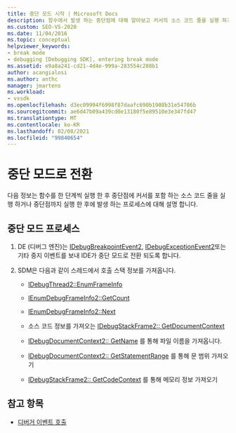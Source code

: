 ```yaml
---
title: 중단 모드 시작 | Microsoft Docs
description: 함수에서 발생 하는 중단점에 대해 알아보고 커서의 소스 코드 줄을 실행 하거나 중단점까지 실행 하는 프로세스에 대해 알아봅니다.
ms.custom: SEO-VS-2020
ms.date: 11/04/2016
ms.topic: conceptual
helpviewer_keywords:
- break mode
- debugging [Debugging SDK], entering break mode
ms.assetid: e9a8a241-cd21-4d4e-999a-283554c288b1
author: acangialosi
ms.author: anthc
manager: jmartens
ms.workload:
- vssdk
ms.openlocfilehash: d3ec09994f6998f87daafc690b1908b31e54706b
ms.sourcegitcommit: ae6d47b09a439cd0e13180f5e89510e3e347fd47
ms.translationtype: MT
ms.contentlocale: ko-KR
ms.lasthandoff: 02/08/2021
ms.locfileid: "99840654"
---
```

# <a name="enter-break-mode"></a>중단 모드로 전환
다음 정보는 함수를 한 단계씩 실행 한 후 중단점에 커서를 포함 하는 소스 코드 줄을 실행 하거나 중단점까지 실행 한 후에 발생 하는 프로세스에 대해 설명 합니다.

## <a name="break-mode-process"></a>중단 모드 프로세스

1. DE (디버그 엔진)는 [IDebugBreakpointEvent2](../../extensibility/debugger/reference/idebugbreakpointevent2.md), [IDebugExceptionEvent2](../../extensibility/debugger/reference/idebugexceptionevent2.md)또는 기타 중지 이벤트를 보내 IDE가 중단 모드로 전환 되도록 합니다.

2. SDM은 다음과 같이 스레드에서 호출 스택 정보를 가져옵니다.

    - [IDebugThread2::EnumFrameInfo](../../extensibility/debugger/reference/idebugthread2-enumframeinfo.md)

    - [IEnumDebugFrameInfo2::GetCount](../../extensibility/debugger/reference/ienumdebugframeinfo2-getcount.md)

    - [IEnumDebugFrameInfo2::Next](../../extensibility/debugger/reference/ienumdebugframeinfo2-next.md)

    - 소스 코드 정보를 가져오는 [IDebugStackFrame2:: GetDocumentContext](../../extensibility/debugger/reference/idebugstackframe2-getdocumentcontext.md)

    - [IDebugDocumentContext2:: GetName](../../extensibility/debugger/reference/idebugdocumentcontext2-getname.md) 를 통해 파일 이름을 가져옵니다.

    - [IDebugDocumentContext2:: GetStatementRange](../../extensibility/debugger/reference/idebugdocumentcontext2-getstatementrange.md) 를 통해 문 범위 가져오기

    - [IDebugStackFrame2:: GetCodeContext](../../extensibility/debugger/reference/idebugstackframe2-getcodecontext.md) 를 통해 메모리 정보 가져오기

## <a name="see-also"></a>참고 항목
- [디버거 이벤트 호출](../../extensibility/debugger/calling-debugger-events.md)
